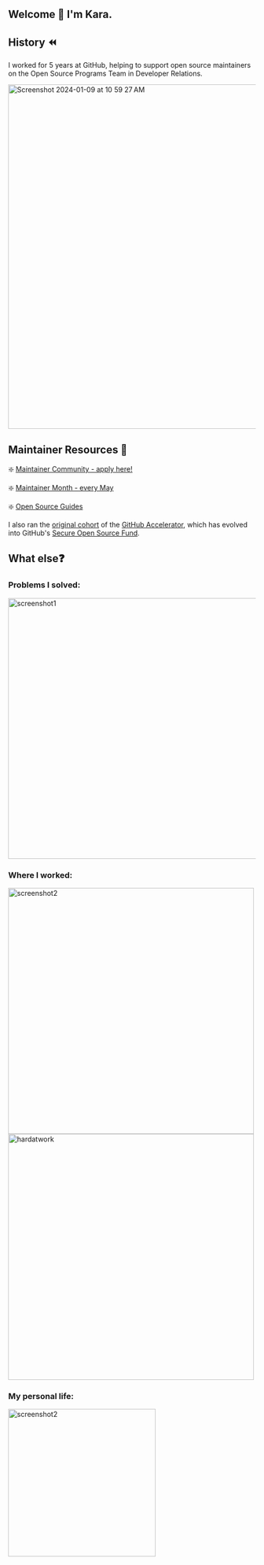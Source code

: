 ## Welcome 👋 I'm Kara.

## History ⏪
I worked for 5 years at GitHub, helping to support open source maintainers on the Open Source Programs Team in Developer Relations.

<img width="700" alt="Screenshot 2024-01-09 at 10 59 27 AM" src="https://github.com/karasowles/karasowles/assets/66702800/7c0857ee-8ca8-4bee-8cf5-b4b72fe0b916">

## Maintainer Resources 📝

  ❇️ [Maintainer Community - apply here!](https://maintainers.github.com/)
  
  ❇️ [Maintainer Month - every May](https://maintainermonth.github.com/)
  
  ❇️ [Open Source Guides](https://opensource.guide/)

I also ran the [original cohort](https://github.blog/2023-04-12-github-accelerator-our-first-cohort-and-whats-next/) of the [GitHub Accelerator](https://accelerator.github.com/), which has evolved into GitHub's [Secure Open Source Fund](https://resources.github.com/github-secure-open-source-fund/).

## What else❓

### **Problems I solved:**

<img width="530" alt="screenshot1" src="https://user-images.githubusercontent.com/66702800/138978067-82ba5571-89f7-46b9-a928-2abcbd0c23d3.png">

### **Where I worked:**

<img width="500" alt="screenshot2" src="https://user-images.githubusercontent.com/66702800/138978004-8e53f492-5b1b-49a3-85e1-231c256bcfcd.jpeg">
<img width="500" alt="hardatwork" src="https://github.com/karasowles/karasowles/assets/66702800/a5812e4e-3b57-4cde-a671-af1d6039081a">

### **My personal life:**

<img width="300" alt="screenshot2" src="https://user-images.githubusercontent.com/66702800/226072496-17496149-3b3c-42f4-b350-c1a797416da9.png">
